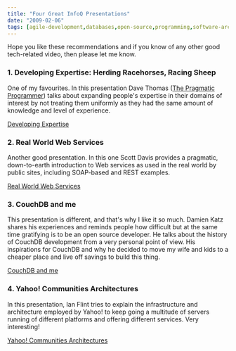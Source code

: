 ```yaml
---
title: "Four Great InfoQ Presentations"
date: "2009-02-06"
tags: [agile-development,databases,open-source,programming,software-architecture,web-services]
---
```


Hope you like these recommendations and if you know of any other good tech-related video, then please let me know.

### 1\. Developing Expertise: Herding Racehorses, Racing Sheep

One of my favourites. In this presentation Dave Thomas ([The Pragmatic Programmer](http://www.pragprog.com/the-pragmatic-programmer)) talks about expanding people's expertise in their domains of interest by not treating them uniformly as they had the same amount of knowledge and level of experience.

[Developing Expertise](http://www.infoq.com/presentations/Developing-Expertise-Dave-Thomas)

### 2\. Real World Web Services

Another good presentation. In this one Scott Davis provides a pragmatic, down-to-earth introduction to Web services as used in the real world by public sites, including SOAP-based and REST examples.

[Real World Web Services](http://www.infoq.com/presentations/davis-real-world-ws)

### 3\. CouchDB and me

This presentation is different, and that's why I like it so much. Damien Katz shares his experiences and reminds people how difficult but at the same time gratifying is to be an open source developer. He talks about the history of CouchDB development from a very personal point of view. His inspirations for CouchDB and why he decided to move my wife and kids to a cheaper place and live off savings to build this thing.

[CouchDB and me](http://www.infoq.com/presentations/katz-couchdb-and-me)

### 4\. Yahoo! Communities Architectures

In this presentation, Ian Flint tries to explain the infrastructure and architecture employed by Yahoo! to keep going a multitude of servers running of different platforms and offering different services. Very interesting!

[Yahoo! Communities Architectures](http://www.infoq.com/presentations/Yahoo-Communities-Ian-Flint)
